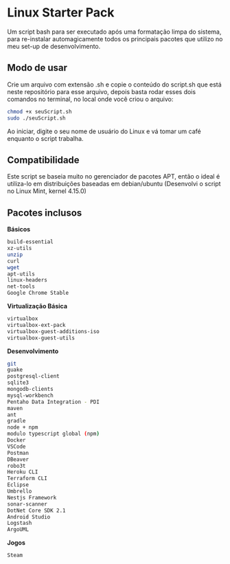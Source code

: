 # Linux Starter Pack
Um script bash para ser executado após uma formatação limpa do sistema, para re-instalar automagicamente todos os principais pacotes que utilizo no meu set-up de desenvolvimento.

## Modo de usar

Crie um arquivo com extensão .sh e copie o conteúdo do script.sh que está neste repositório para esse arquivo, depois basta rodar esses dois comandos no terminal, no local onde você criou o arquivo:

```bash
chmod +x seuScript.sh
sudo ./seuScript.sh
```
Ao iniciar, digite o seu nome de usuário do Linux e vá tomar um café enquanto o script trabalha.

## Compatibilidade
Este script se baseia muito no gerenciador de pacotes APT, então o ideal é utiliza-lo em distribuições baseadas em debian/ubuntu (Desenvolvi o script no Linux Mint, kernel 4.15.0)

## Pacotes inclusos

__Básicos__
```bash
build-essential 
xz-utils
unzip
curl
wget
apt-utils
linux-headers
net-tools
Google Chrome Stable
```

__Virtualização Básica__
```bash
virtualbox
virtualbox-ext-pack
virtualbox-guest-additions-iso
virtualbox-guest-utils
```

__Desenvolvimento__
```bash
git
guake
postgresql-client
sqlite3
mongodb-clients
mysql-workbench
Pentaho Data Integration - PDI
maven
ant
gradle
node + npm
modulo typescript global (npm)
Docker
VSCode
Postman
DBeaver
robo3t
Heroku CLI
Terraform CLI
Eclipse
Umbrello
Nestjs Framework
sonar-scanner
DotNet Core SDK 2.1
Android Studio
Logstash
ArgoUML
```
__Jogos__
```bash
Steam
```
